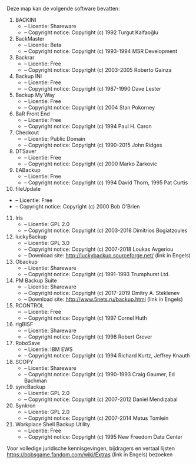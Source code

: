 ﻿Deze map kan de volgende software bevatten:

1. BACKINI
   - – Licentie: Shareware
   - – Copyright notice: Copyright (c) 1992 Turgut Kalfaoğlu
2. BackMaster
   - – Licentie: Beta
   - – Copyright notice: Copyright (c) 1993-1994 MSR Development
3. Backrar
   - – Licentie: Free
   - – Copyright notice: Copyright (c) 2003-2005 Roberto Gainza
4. Backup INI
   - – Licentie: Free
   - – Copyright notice: Copyright (c) 1987-1990 Dave Lester
5. Backup My Way
   - – Licentie: Free
   - – Copyright notice: Copyright (c) 2004 Stan Pokorney
6. BaR Front End
   - – Licentie: Free
   - – Copyright notice: Copyright (c) 1994 Paul H. Caron
7. Checkout
   - – Licentie: Public Domain
   - – Copyright notice: Copyright (c) 1990-2015 John Ridges
8. DTSaver
   - – Licentie: Free
   - – Copyright notice: Copyright (c) 2000 Marko Zarkovic
9. EABackup
   - – Licentie: Free
   - – Copyright notice: Copyright (c) 1994 David Thorn, 1995 Pat Curtis
10. fileUpdate
   - – Licentie: Free
   - – Copyright notice: Copyright (c) 2000 Bob O'Brien
11. Iris
    - – Licentie: GPL 2.0
    - – Copyright notice: Copyright (c) 2003-2018 Dimitrios Bogiatzoules
12. luckyBackup
    - – Licentie: GPL 3.0
    - – Copyright notice: Copyright (c) 2007-2018 Loukas Avgeriou
    - – Download site: http://luckybackup.sourceforge.net/ (link in Engels)
13. Obackup
    - – Licentie: Shareware
    - – Copyright notice: Copyright (c) 1991-1993 Trumphurst Ltd.
14. PM Backup Suite
    - – Licentie: Shareware
    - – Copyright notice: Copyright (c) 2017-2019 Dmitry A. Steklenev
    - – Download site: http://www.5nets.ru/backup.html (link in Engels)
15. RCONTROL
    - – Licentie: Free
    - – Copyright notice: Copyright (c) 1997 Cornel Huth
16. rlgBISF
    - – Licentie: Shareware
    - – Copyright notice: Copyright (c) 1998 Robert Grover
17. RoboSave
    - – Licentie: IBM EWS
    - – Copyright notice: Copyright (c) 1994 Richard Kurtz, Jeffrey Knauth
18. SCOPY
    - – Licentie: Shareware
    - – Copyright notice: Copyright (c) 1990-1993 Craig Gaumer, Ed Bachman
19. syncBackup
    - – Licentie: GPL 2.0
    - – Copyright notice: Copyright (c) 2007-2012 Daniel Mendizabal
20. Synkron
    - – Licentie: GPL 2.0
    - – Copyright notice: Copyright (c) 2007-2014 Matus Tomlein
21. Workplace Shell Backup Utility
    - – Licentie: Free
    - – Copyright notice: Copyright (c) 1995 New Freedom Data Center

Voor volledige juridische kennisgevingen, bijdragers en vertaal lijsten https://bobsgame.fandom.com/wiki/Extras (link in Engels) bezoeken
